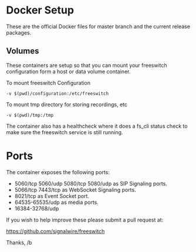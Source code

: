 # Docker Setup
These are the official Docker files for master branch and the current release packages.

## Volumes
These containers are setup so that you can mount your freeswitch configuration form a host or data volume container.

To mount freeswitch Configuration
```
-v $(pwd)/configuration:/etc/freeswitch
```

To mount tmp directory for storing recordings, etc
```
-v $(pwd)/tmp:/tmp
```

The container also has a healthcheck where it does a fs_cli status check to make sure the freeswitch service is still running.

# Ports

The container exposes the following ports:

- 5060/tcp 5060/udp 5080/tcp 5080/udp as SIP Signaling ports.
- 5066/tcp 7443/tcp as WebSocket Signaling ports.
- 8021/tcp as Event Socket port.
- 64535-65535/udp as media ports.
- 16384-32768/udp




If you wish to help improve these please submit a pull request at:

https://github.com/signalwire/freeswitch

Thanks,
/b
